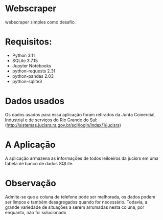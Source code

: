 # Webscraper
webscraper simples como desafio.
# Requisitos:
* Python 3.11
* SQLite 3.7.15
* Jupyter Notebooks
* python-requests 2.31
* python-pandas 2.03
* python-sqlite3
# Dados usados
Os dados usados para essa aplicação foram retirados da Junta Comercial, Industrial e de serviços do Rio Grande do Sul: (http://sistemas.jucisrs.rs.gov.br/sdj/login/index/1/jucisrs)
# A Aplicação
A aplicação armazena as informações de todos leiloeiros da jucisrs em uma tabela de banco de dados SQLite.
# Observação
Admite-se que a coluna de telefone pode ser melhorada, os dados podem ser limpos e também desagregados quando for necessário. Todavia, a grande variedade de situações a serem arrumadas nesta coluna, por enquanto, não foi solucionado
